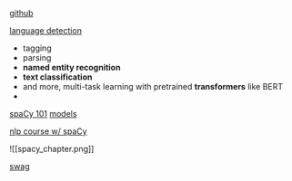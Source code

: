 [github](https://github.com/explosion/spaCy)

[language detection](https://pypi.org/project/spacy-language-detection/)


- tagging
- parsing
- **named entity recognition**
- **text classification** 
- and more, multi-task learning with pretrained **transformers** like BERT
-
[spaCy 101](https://spacy.io/usage/spacy-101)
[models](https://spacy.io/usage/models)

[nlp course w/ spaCy](https://course.spacy.io/en/)

![[spacy_chapter.png]]

[swag](https://explosion.ai/merch)
